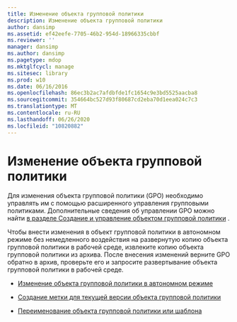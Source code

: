 ```yaml
---
title: Изменение объекта групповой политики
description: Изменение объекта групповой политики
author: dansimp
ms.assetid: ef42eefe-7705-46b2-954d-18966335cbbf
ms.reviewer: ''
manager: dansimp
ms.author: dansimp
ms.pagetype: mdop
ms.mktglfcycl: manage
ms.sitesec: library
ms.prod: w10
ms.date: 06/16/2016
ms.openlocfilehash: 86ec3b2ac7afdbfde1fc1654c9e3bd5525aacba8
ms.sourcegitcommit: 354664bc527d93f80687cd2eba70d1eea024c7c3
ms.translationtype: MT
ms.contentlocale: ru-RU
ms.lasthandoff: 06/26/2020
ms.locfileid: "10820882"
---
```

# Изменение объекта групповой политики


Для изменения объекта групповой политики (GPO) необходимо управлять им с помощью расширенного управления групповыми политиками. Дополнительные сведения об управлении GPO можно найти [в разделе Создание и управление объектом групповой политики](creating-or-controlling-a-gpo-agpm40-ed.md) .

Чтобы внести изменения в объект групповой политики в автономном режиме без немедленного воздействия на развернутую копию объекта групповой политики в рабочей среде, извлеките копию объекта групповой политики из архива. После внесения изменений верните GPO обратно в архив, проверьте его и запросите развертывание объекта групповой политики в рабочей среде.

-   [Изменение объекта групповой политики в автономном режиме](edit-a-gpo-offline-agpm40.md)

-   [Создание метки для текущей версии объекта групповой политики](label-the-current-version-of-a-gpo-agpm40.md)

-   [Переименование объекта групповой политики или шаблона](rename-a-gpo-or-template-agpm40.md)

 

 





